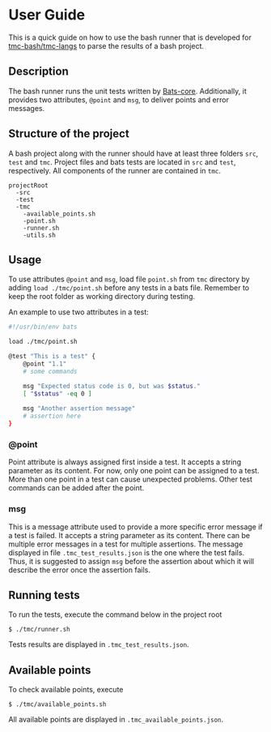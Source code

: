 # User Guide
This is a quick guide on how to use the bash runner that is developed for [tmc-bash/tmc-langs](https://github.com/tmc-bash/tmc-langs) to parse the results of a bash project.

## Description
The bash runner runs the unit tests written by [Bats-core](https://github.com/bats-core/bats-core). Additionally, it provides two attributes, `@point` and `msg`, to deliver points and error messages.

## Structure of the project
A bash project along with the runner should have at least three folders `src`, `test` and `tmc`. Project files and bats tests are located in `src` and `test`, respectively. All components of the runner are contained in `tmc`.

```
projectRoot
  -src
  -test
  -tmc
    -available_points.sh
    -point.sh
    -runner.sh
    -utils.sh
```

## Usage
To use attributes `@point` and `msg`, load file `point.sh` from `tmc` directory by adding `load ./tmc/point.sh` before any tests in a bats file. Remember to keep the root folder as working directory during testing.

An example to use two attributes in a test:

```bash
#!/usr/bin/env bats

load ./tmc/point.sh

@test "This is a test" {
    @point "1.1"
    # some commands

    msg "Expected status code is 0, but was $status."
    [ "$status" -eq 0 ]
    
    msg "Another assertion message"
    # assertion here
}
```

### @point
Point attribute is always assigned first inside a test. It accepts a string parameter as its content. For now, only one point can be assigned to a test. More than one point in a test can cause unexpected problems. Other test commands can be added after the point.


### msg
This is a message attribute used to provide a more specific error message if a test is failed. It accepts a string parameter as its content. There can be multiple error messages in a test for multiple assertions. The message displayed in file `.tmc_test_results.json` is the one where the test fails. Thus, it is suggested to assign `msg` before the assertion about which it will describe the error once the assertion fails.


## Running tests
To run the tests, execute the command below in the project root
```
$ ./tmc/runner.sh
```

Tests results are displayed in `.tmc_test_results.json`.

## Available points
To check available points, execute
```
$ ./tmc/available_points.sh
```

All available points are displayed in `.tmc_available_points.json`.
